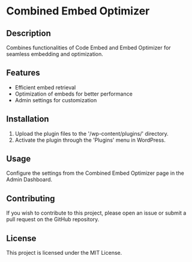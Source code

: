 # Combined Embed Optimizer

## Description
Combines functionalities of Code Embed and Embed Optimizer for seamless embedding and optimization.

## Features
- Efficient embed retrieval
- Optimization of embeds for better performance
- Admin settings for customization

## Installation
1. Upload the plugin files to the '/wp-content/plugins/' directory.
2. Activate the plugin through the 'Plugins' menu in WordPress.

## Usage
Configure the settings from the Combined Embed Optimizer page in the Admin Dashboard.

## Contributing
If you wish to contribute to this project, please open an issue or submit a pull request on the GitHub repository.

## License
This project is licensed under the MIT License.
